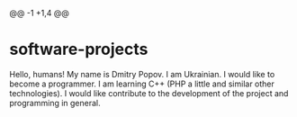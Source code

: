 @@ -1 +1,4 @@
# software-projects

Hello, humans!
My name is Dmitry Popov. I am Ukrainian. I would like to become a programmer. I am learning C++ (PHP a little and similar other  technologies). I would like contribute to the development of the project and programming in general.
